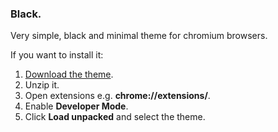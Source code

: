 ### Black.

Very simple, black and minimal theme for chromium browsers.

If you want to install it:

1. [Download the theme](https://github.com/okkonie/black-chrome/releases).
2. Unzip it.
3. Open extensions e.g. **chrome://extensions/**.
4. Enable **Developer Mode**.
5. Click **Load unpacked** and select the theme.
